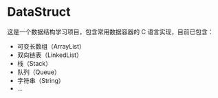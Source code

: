 # DataStruct

这是一个数据结构学习项目，包含常用数据容器的 C 语言实现，目前已包含：

- 可变长数组（ArrayList）
- 双向链表（LinkedList）
- 栈（Stack）
- 队列（Queue）
- 字符串（String）
- ...
